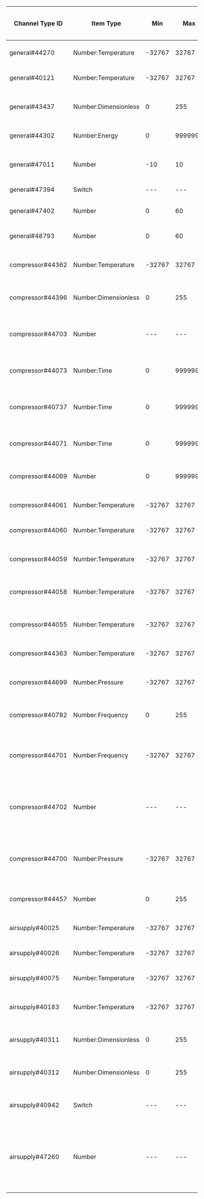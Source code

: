 | Channel Type ID | Item Type    | Min          | Max          | Writable | Description                         | Allowed Values (write access)  |
|-----------------|--------------|--------------|--------------|----------|-------------------------------------|--------------------------------|
| general#44270 | Number:Temperature | -32767 | 32767 | No | Calc. Cooling Supply S1 |  |
| general#40121 | Number:Temperature | -32767 | 32767 | No | BT63 Add Supply Temp |  |
| general#43437 | Number:Dimensionless | 0 | 255 | No | Supply Pump Speed EP14 |  |
| general#44302 | Number:Energy | 0 | 9999999 | No | Heat Meter - Cooling Cpr EP14 |  |
| general#47011 | Number | -10 | 10 | Yes | Heat Offset S1 | values between -10 and 10 |
| general#47394 | Switch | --- | --- | Yes | Use room sensor S1 | 0=off, 1=on |
| general#47402 | Number | 0 | 60 | Yes | Room sensor factor S1 | Values between 0 and 6 |
| general#48793 | Number | 0 | 60 | Yes | Room sensor cool factor S1 | Values between 0 and 6 |
| compressor#44362 | Number:Temperature | -32767 | 32767 | No | EB101-EP14-BT28 Outdoor Temp |  |
| compressor#44396 | Number:Dimensionless | 0 | 255 | No | EB101 Speed charge pump |  |
| compressor#44703 | Number | --- | --- | No | EB101-EP14 Defrosting Outdoor Unit | 0=No, 1=Active, 2=Passive |
| compressor#44073 | Number:Time | 0 | 9999999 | No | EB101-EP14 Tot. HW op.time compr |  |
| compressor#40737 | Number:Time | 0 | 9999999 | No | EB101-EP14 Tot. Cooling op.time compr |  |
| compressor#44071 | Number:Time | 0 | 9999999 | No | EB101-EP14 Tot. op.time compr |  |
| compressor#44069 | Number | 0 | 9999999 | No | EB101-EP14 Compressor starts |  |
| compressor#44061 | Number:Temperature | -32767 | 32767 | No | EB101-EP14-BT17 Suction |  |
| compressor#44060 | Number:Temperature | -32767 | 32767 | No | EB101-EP14-BT15 Liquid Line |  |
| compressor#44059 | Number:Temperature | -32767 | 32767 | No | EB101-EP14-BT14 Hot Gas Temp |  |
| compressor#44058 | Number:Temperature | -32767 | 32767 | No | EB101-EP14-BT12 Condensor Out |  |
| compressor#44055 | Number:Temperature | -32767 | 32767 | No | EB101-EP14-BT3 Return Temp. |  |
| compressor#44363 | Number:Temperature | -32767 | 32767 | No | EB101-EP14-BT16 Evaporator |  |
| compressor#44699 | Number:Pressure | -32767 | 32767 | No | EB101-EP14-BP4 Pressure Sensor |  |
| compressor#40782 | Number:Frequency | 0 | 255 | No | EB101 Cpr Frequency Desired F2040 |  |
| compressor#44701 | Number:Frequency | -32767 | 32767 | No | EB101-EP14 Actual Cpr Frequency Outdoor Unit |  |
| compressor#44702 | Number | --- | --- | No | EB101-EP14 Protection Status Register Outdoor Unit |  |
| compressor#44700 | Number:Pressure | -32767 | 32767 | No | EB101-EP14 Low Pressure Sensor Outdoor Unit |  |
| compressor#44457 | Number | 0 | 255 | No | EB101-EP14 Compressor State |  |
| airsupply#40025 | Number:Temperature | -32767 | 32767 | No | BT20 Exhaust air temp. 1 |  |
| airsupply#40026 | Number:Temperature | -32767 | 32767 | No | BT21 Vented air temp. 1 |  |
| airsupply#40075 | Number:Temperature | -32767 | 32767 | No | BT22 Supply air temp. |  |
| airsupply#40183 | Number:Temperature | -32767 | 32767 | No | AZ30-BT23 Outdoor temp. ERS |  |
| airsupply#40311 | Number:Dimensionless | 0 | 255 | No | External ERS accessory GQ2 speed |  |
| airsupply#40312 | Number:Dimensionless | 0 | 255 | No | External ERS accessory GQ3 speed |  |
| airsupply#40942 | Switch | --- | --- | No | External ERS accessory block status |  |
| airsupply#47260 | Number | --- | --- | Yes | Selected fan speed | 0=normal, 1=speed 1, 2=speed 2, 3=speed 3, 4=speed 4 |
